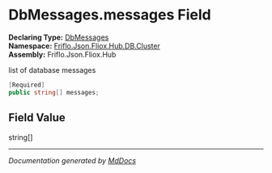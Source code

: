 ﻿<!--  
  <auto-generated>   
    The contents of this file were generated by a tool.  
    Changes to this file may be list if the file is regenerated  
  </auto-generated>   
-->

# DbMessages.messages Field

**Declaring Type:** [DbMessages](../index.md)  
**Namespace:** [Friflo.Json.Fliox.Hub.DB.Cluster](../../index.md)  
**Assembly:** Friflo.Json.Fliox.Hub

list of database messages

```csharp
[Required]
public string[] messages;
```

## Field Value

string\[\]

___

*Documentation generated by [MdDocs](https://github.com/ap0llo/mddocs)*
